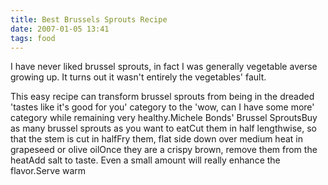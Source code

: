 ```yaml
---
title: Best Brussels Sprouts Recipe
date: 2007-01-05 13:41
tags: food
---
```

I have never liked brussel sprouts, in fact I was generally vegetable averse growing up. It turns out it wasn't entirely the vegetables' fault.

This easy recipe can transform brussel sprouts from being in the dreaded 'tastes like it's good for you' category to the 'wow, can I have some more' category while remaining very healthy.Michele Bonds' Brussel SproutsBuy as many brussel sprouts as you want to eatCut them in half lengthwise, so that the stem is cut in halfFry them, flat side down over medium heat in grapeseed or olive oilOnce they are a crispy brown, remove them from the heatAdd salt to taste. Even a small amount will really enhance the flavor.Serve warm